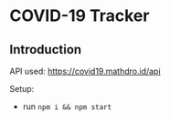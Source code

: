 # COVID-19 Tracker

## Introduction

API used: https://covid19.mathdro.id/api

Setup:
- run ```npm i && npm start```

